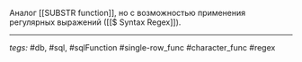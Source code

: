 Аналог [[SUBSTR function]], но с возможностью применения регулярных выражений ([[$ Syntax Regex]]).

---
*tegs:* #db, #sql, #sqlFunction #single-row_func #character_func #regex 